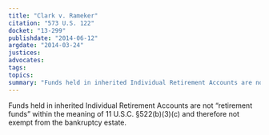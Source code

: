 ```yaml
---
title: "Clark v. Rameker"
citation: "573 U.S. 122"
docket: "13-299"
publishdate: "2014-06-12"
argdate: "2014-03-24"
justices:
advocates:
tags:
topics:
summary: "Funds held in inherited Individual Retirement Accounts are not “retirement funds” within the meaning of 11 U.S.C. §522(b)(3)(c) and therefore not exempt from the bankruptcy estate."
---
```

Funds held in inherited Individual Retirement Accounts are not “retirement funds” within the meaning of 11 U.S.C. §522(b)(3)(c) and therefore not exempt from the bankruptcy estate.

